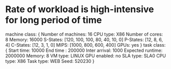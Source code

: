 # Rate of workload is high-intensive for long period of time

machine class:
{
        Number of machines: 16
        CPU type: X86
        Number of cores: 8
        Memory: 16000
        S-States: [120, 100, 100, 80, 40, 10, 0]
        P-States: [12, 8, 6, 4]
        C-States: [12, 3, 1, 0]
        MIPS: [1000, 800, 600, 400]
        GPUs: yes
}
task class:
{
        Start time: 10000
        End time : 200000
        Inter arrival: 1000
        Expected runtime: 2000000
        Memory: 8
        VM type: LINUX
        GPU enabled: no
        SLA type: SLA0
        CPU type: X86
        Task type: WEB
        Seed: 520230
}